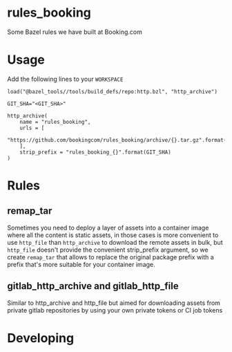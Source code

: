 # rules_booking
Some Bazel rules we have built at Booking.com

# Usage

Add the following lines to your `WORKSPACE`

```language:python
load("@bazel_tools//tools/build_defs/repo:http.bzl", "http_archive")

GIT_SHA="<GIT_SHA>"

http_archive(
    name = "rules_booking",
    urls = [
        "https://github.com/bookingcom/rules_booking/archive/{}.tar.gz".format(GIT_SHA)
    ],
    strip_prefix = "rules_booking_{}".format(GIT_SHA)
)
```

# Rules

## remap_tar

Sometimes you need to deploy a layer of assets into a container image where
all the content is static assets, in those cases is more convenient to use
`http_file` than `http_archive` to download the remote assets in bulk, but
`http_file` doesn't provide the convenient strip_prefix argument, so we
create `remap_tar` that allows to replace the original package prefix with
a prefix that's more suitable for your container image.

## gitlab_http_archive and gitlab_http_file

Similar to http_archive and http_file but aimed for downloading assets from
private gitlab repositories by using your own private tokens or CI job
tokens

# Developing


